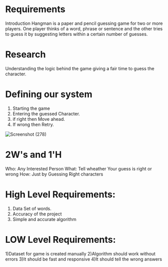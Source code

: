 # Requirements
Introduction
Hangman is a paper and pencil guessing game for two or more players. One player thinks of a word, phrase or sentence and the other tries to guess it by suggesting letters within a certain number of guesses.
# Research 
Understanding the logic behind the game giving a fair time to guess the character.
# Defining our system
1) Starting the game 
2) Entering the guessed Character.
3) if right then Move ahead.
4) If wrong then Retry.


 ![Screenshot (278)](https://user-images.githubusercontent.com/45102235/114872122-9ff4f780-9e17-11eb-9807-6a94d0611881.png)



# 2W's and 1'H

Who:
Any Interested Person
What:
Tell wheather Your guess is right or wrong
How:
Just by Guessing Right characters

# High Level Requirements:
1) Data Set of words.
2) Accuracy of the project
3) Simple and accurate algorithm


# LOW Level Requirements:

1)Dataset for game is created manually
2)Algorithm should work without errors
3)It should be fast and responsive 
4)It should tell the wrong answers

